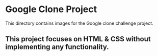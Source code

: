 # Google Clone Project

This directory contains images for the Google clone challenge project.
## This project focuses on HTML & CSS without implementing any functionality.

